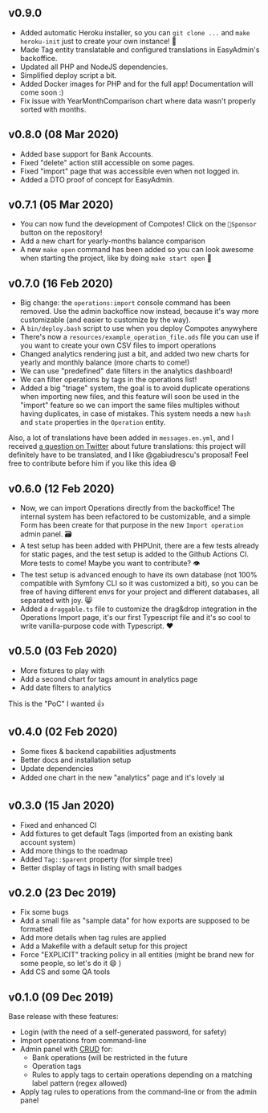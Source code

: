 ## v0.9.0

* Added automatic Heroku installer, so you can `git clone ...` and `make heroku-init` just to create your own instance! 🚀
* Made Tag entity translatable and configured translations in EasyAdmin's backoffice.
* Updated all PHP and NodeJS dependencies.
* Simplified deploy script a bit.
* Added Docker images for PHP and for the full app! Documentation will come soon :)
* Fix issue with YearMonthComparison chart where data wasn't properly sorted with months.

## v0.8.0 (08 Mar 2020)

* Added base support for Bank Accounts.
* Fixed "delete" action still accessible on some pages.
* Fixed "import" page that was accessible even when not logged in.
* Added a DTO proof of concept for EasyAdmin.

## v0.7.1 (05 Mar 2020)

* You can now fund the development of Compotes! Click on the `💜Sponsor` button on the repository!
* Add a new chart for yearly-months balance comparison
* A new `make open` command has been added so you can look awesome when starting the project, like by doing `make start open` 🚀 

## v0.7.0 (16 Feb 2020)

* Big change: the `operations:import` console command has been removed. Use the admin backoffice now instead, because it's way more customizable (and easier to customize by the way).
* A `bin/deploy.bash` script to use when you deploy Compotes anywyhere
* There's now a `resources/example_operation_file.ods` file you can use if you want to create your own CSV files to import operations
* Changed analytics rendering just a bit, and added two new charts for yearly and monthly balance (more charts to come!)
* We can use "predefined" date filters in the analytics dashboard!
* We can filter operations by tags in the operations list!
* Added a big "triage" system, the goal is to avoid duplicate operations when importing new files, and this feature will soon be used in the "import" feature so we can import the same files multiples without having duplicates, in case of mistakes. This system needs a new `hash` and `state` properties in the `Operation` entity.

Also, a lot of translations have been added in `messages.en.yml`, and I received [a question on Twitter](https://twitter.com/GabiUdrescu/status/1227923475957997568) about future translations: this project will definitely have to be translated, and I like @gabiudrescu's proposal! Feel free to contribute before him if you like this idea 😄 

## v0.6.0 (12 Feb 2020)

* Now, we can import Operations directly from the backoffice! The internal system has been refactored to be customizable, and a simple Form has been create for that purpose in the new `Import operation` admin panel. 🗃 
* A test setup has been added with PHPUnit, there are a few tests already for static pages, and the test setup is added to the Github Actions CI. More tests to come! Maybe you want to contribute? 👁 
* The test setup is advanced enough to have its own database (not 100% compatible with Symfony CLI so it was customized a bit), so you can be free of having different envs for your project and different databases, all separated with joy. 😸 
* Added a `draggable.ts` file to customize the drag&drop integration in the Operations Import page, it's our first Typescript file and it's so cool to write vanilla-purpose code with Typescript. ❤️ 

## v0.5.0 (03 Feb 2020)

* More fixtures to play with
* Add a second chart for tags amount in analytics page
* Add date filters to analytics

This is the "PoC" I wanted 👍 

## v0.4.0 (02 Feb 2020)

* Some fixes & backend capabilities adjustments
* Better docs and installation setup
* Update dependencies
* Added one chart in the new "analytics" page and it's lovely 📊 

## v0.3.0 (15 Jan 2020)

* Fixed and enhanced CI
* Add fixtures to get default Tags (imported from an existing bank account system)
* Add more things to the roadmap
* Added `Tag::$parent` property (for simple tree)
* Better display of tags in listing with small badges

## v0.2.0 (23 Dec 2019)

* Fix some bugs
* Add a small file as "sample data" for how exports are supposed to be formatted
* Add more details when tag rules are applied
* Add a Makefile with a default setup for this project
* Force "EXPLICIT" tracking policy in all entities (might be brand new for some people, so let's do it 😄 )
* Add CS and some QA tools

## v0.1.0 (09 Dec 2019)

Base release with these features:

* Login (with the need of a self-generated password, for safety)
* Import operations from command-line
* Admin panel with [CRUD](https://en.wikipedia.org/wiki/Create,_read,_update_and_delete) for:
  * Bank operations (will be restricted in the future
  * Operation tags
  * Rules to apply tags to certain operations depending on a matching label pattern (regex allowed)
* Apply tag rules to operations from the command-line or from the admin panel

